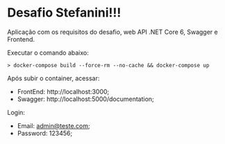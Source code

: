 # Desafio Stefanini!!!

Aplicação com os requisitos do desafio, web API .NET Core 6, Swagger e Frontend.

Executar o comando abaixo:

```
> docker-compose build --force-rm --no-cache && docker-compose up
```

Após subir o container, acessar:

  * FrontEnd: http://localhost:3000;
  * Swagger: http://localhost:5000/documentation;

Login:

  * Email: admin@teste.com;
  * Password: 123456;
